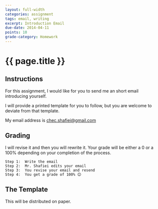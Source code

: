 ```yaml
---
layout: full-width
categories: assignment
tags: email, writing
excerpt: Introduction Email
due-date: 2014-04-11
points: 10
grade-category: Homework
---
```

# {{ page.title }} #

## Instructions ##

For this assignment, I would like for you to send me an short email introducing yourself.

I will provide a printed template for you to follow, but you are welcome to deviate from that template.

My email address is chec.shafiei@gmail.com



## Grading ##

I will revise it and then you will rewrite it.  Your grade will be either a 0 or a 100% depending on your completion of the process.

    Step 1:  Write the email
    Step 2:  Mr. Shafiei edits your email
    Step 3:  You revise your email and resend
    Step 4:  You get a grade of 100% 😊


## The Template ##

This will be distributed on paper.

